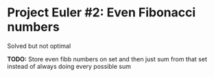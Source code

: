 # Project Euler #2: Even Fibonacci numbers

Solved but not optimal 

**TODO:** Store even fibb numbers on set and then just sum from that set instead of always doing every possible sum